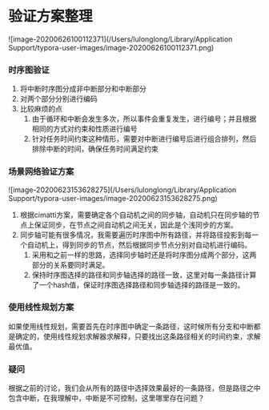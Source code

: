 # 验证方案整理

![image-20200626100112371](/Users/lulonglong/Library/Application Support/typora-user-images/image-20200626100112371.png)

### 时序图验证

1. 将中断时序图分成非中断部分和中断部分
2. 对两个部分分别进行编码
3. 比较麻烦的点
   1. 由于循环和中断会发生多次，所以事件会重复发生，进行编号；并且根据相同的方式对约束和性质进行编号
   2. 针对任务时间约束这种情形，需要对中断进行编号后进行组合排列，然后排除中断的时间，确保任务时间满足约束

### 场景网络验证方案

![image-20200623153628275](/Users/lulonglong/Library/Application Support/typora-user-images/image-20200623153628275.png)

1. 根据cimatti方案，需要确定各个自动机之间的同步轴，自动机只在同步轴的节点上保证同步，在节点之间自动机之间无关，因此是个浅同步的方案。
2. 同步轴可能有很多情况，我需要遍历时序图中所有路径，并将路径投影到每一个自动机上，得到同步的节点，然后根据同步节点分别对自动机进行编码。
   1. 采用和之前一样的思路，选择同步轴时还是将时序图分成两个部分，这两部分的关系要同时满足。
   2. 保持时序图选择的路径和同步轴选择的路径一致，这里对每一条路径计算了一个hash值，保证时序图选择路径和同步轴选择的路径是一致的。

### 使用线性规划方案

如果使用线性规划，需要首先在时序图中确定一条路径，这时候所有分支和中断都是确定的，使用线性规划求解器求解释，只要找出这条路径相关的时间约束，求解最优值。

### 疑问

根据之前的讨论，我们会从所有的路径中选择效果最好的一条路径，但是路径之中包含中断，在我理解中，中断是不可控制，这里哪里存在问题？

### 